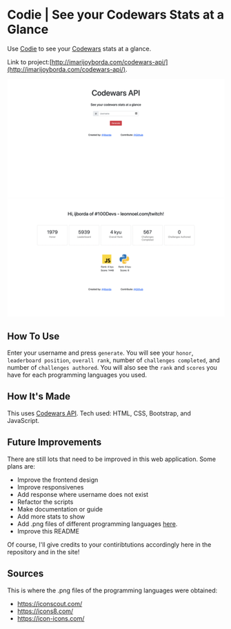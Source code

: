# Codie | See your Codewars Stats at a Glance

Use [Codie](http://imarijoyborda.com/codewars-api/) to see your [Codewars](https://www.codewars.com/) stats at a glance.

Link to project:[http://imarijoyborda.com/codewars-api/](http://imarijoyborda.com/codewars-api/). 

![Screenshot of Site - 1](assets/readme/codie-1.png)
![Screenshot of Site - 2](assets/readme/codie-2.png)

## How To Use
Enter your username and press `generate`. You will see your `honor`, `leaderboard position`, `overall rank`, number of `challenges completed`, and number of `challenges authored`. You will also see the `rank` and `scores` you have for each programming languages you used.

## How It's Made
This uses [Codewars API](https://dev.codewars.com/#introduction). Tech used: HTML, CSS, Bootstrap, and JavaScript.

## Future Improvements
There are still lots that need to be improved in this web application. Some plans are:
* Improve the frontend design
* Improve responsivenes
* Add response where username does not exist
* Refactor the scripts
* Make documentation or guide
* Add more stats to show
* Add .png files of different programming languages [here](https://github.com/ijborda/codewars-api/tree/main/assets/proglang). 
* Improve this README

Of course, I'll give credits to your contiribtutions accordingly here in the repository and in the site! 

## Sources
This is where the .png files of the programming languages were obtained:
* https://iconscout.com/
* https://icons8.com/
* https://icon-icons.com/